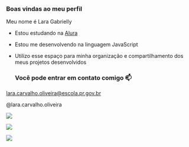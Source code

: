 ### Boas vindas ao meu perfil

Meu nome é Lara Gabrielly

- Estou estudando na [Alura](https://www.alura.com.br)
- Estou me desenvolvendo na linguagem JavaScript
- Utilizo esse espaço para minha organização e compartilhamento dos meus projetos desenvolvidos

  ### Você pode entrar em contato comigo 📫

lara.carvalho.oliveira@escola.pr.gov.br

@lara.carvalho.oliveira

![](https://media1.tenor.com/m/4TYWTsDuP84AAAAd/meme.gif)

![](https://media.tenor.com/FX3lbld5m0UAAAAi/minecraft.gif)

![](https://media.tenor.com/O5pSNjYEGXQAAAAi/spongebobdance.gif)
